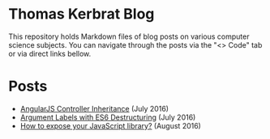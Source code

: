 # Thomas Kerbrat Blog

This repository holds Markdown files of blog posts on various computer science subjects.
You can navigate through the posts via the "<> Code" tab or via direct links bellow.



# Posts

- [AngularJS Controller Inheritance](2016/07/angularjs_controller_inheritance.md) (July 2016)
- [Argument Labels with ES6 Destructuring](2016/07/argument_labels_with_es6_destructuring.markdown) (July 2016)
- [How to expose your JavaScript library?](how_to_expose_your_javascript_library.md) (August 2016)
